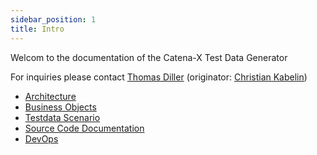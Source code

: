 ```yaml
---
sidebar_position: 1
title: Intro
---
```


Welcom to the documentation of the Catena-X Test Data Generator

For inquiries please contact [Thomas Diller](mailto:thomas.diller@orbit.de) (originator: [Christian Kabelin](mailto:christian.kabelin@ventum.de))

* [Architecture](architecture)
* [Business Objects](business-objects)
* [Testdata Scenario](testdata-scenario)
* [Source Code Documentation](java-doc)
* [DevOps](devops)

